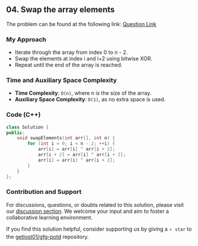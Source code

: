 ## 04. Swap the array elements
The problem can be found at the following link: [Question Link](https://www.geeksforgeeks.org/problems/need-some-change/1)

### My Approach
- Iterate through the array from index 0 to n - 2.
- Swap the elements at index i and i+2 using bitwise XOR.
- Repeat until the end of the array is reached.

### Time and Auxiliary Space Complexity

- **Time Complexity**: `O(n)`, where n is the size of the array.
- **Auxiliary Space Complexity**: `O(1)`, as no extra space is used.

### Code (C++)
```cpp
class Solution {
public:
    void swapElements(int arr[], int n) {
        for (int i = 0; i < n - 2; ++i) {
            arr[i] = arr[i] ^ arr[i + 2];
            arr[i + 2] = arr[i] ^ arr[i + 2];
            arr[i] = arr[i] ^ arr[i + 2];
        }
    }
};
```

### Contribution and Support

For discussions, questions, or doubts related to this solution, please visit our [discussion section](https://github.com/getlost01/gfg-potd/discussions). We welcome your input and aim to foster a collaborative learning environment.

If you find this solution helpful, consider supporting us by giving a `⭐ star` to the [getlost01/gfg-potd](https://github.com/getlost01/gfg-potd) repository.